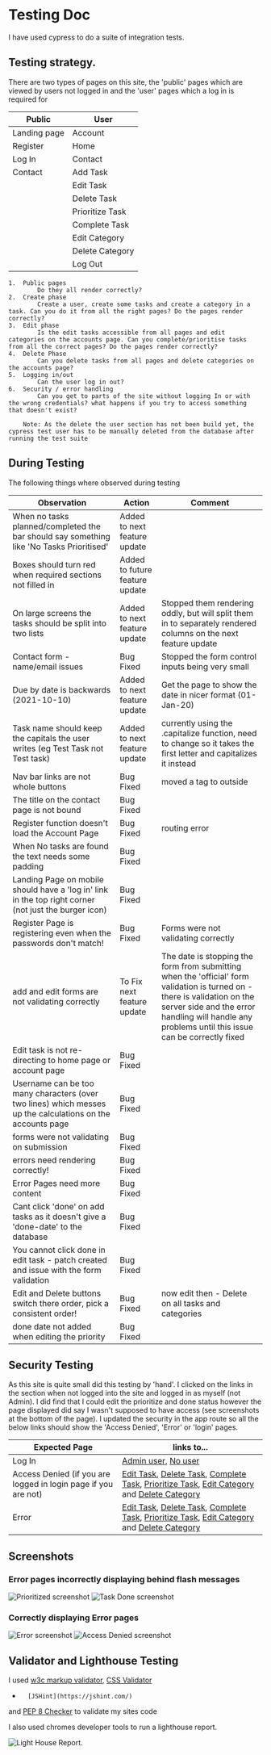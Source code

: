 # Testing Doc

I have used cypress to do a suite of integration tests.

## Testing strategy.

There are two types of pages on this site, the 'public' pages which are viewed by users not logged in and the 'user' pages which a log in is required for

| Public       | User            |
| ------------ | --------------- |
| Landing page | Account         |
| Register     | Home            |
| Log In       | Contact         |
| Contact      | Add Task        |
|              | Edit Task       |
|              | Delete Task     |
|              | Prioritize Task |
|              | Complete Task   |
|              | Edit Category   |
|              | Delete Category |
|              | Log Out         |


    1.  Public pages
            Do they all render correctly?
    2.  Create phase
            Create a user, create some tasks and create a category in a task. Can you do it from all the right pages? Do the pages render correctly?
    3.  Edit phase
            Is the edit tasks accessible from all pages and edit categories on the accounts page. Can you complete/prioritise tasks from all the correct pages? Do the pages render correctly?
    4.  Delete Phase
            Can you delete tasks from all pages and delete categories on the accounts page?
    5.  Logging in/out
            Can the user log in out?
    6.  Security / error handling
            Can you get to parts of the site without logging In or with the wrong credentials? what happens if you try to access something that doesn't exist?

        Note: As the delete the user section has not been build yet, the cypress test user has to be manually deleted from the database after running the test suite

## During Testing

The following things where observed during testing 

| Observation | Action | Comment |
| --- | --- | --- |
| When no tasks planned/completed the bar should say something like 'No Tasks Prioritised'| Added to next feature update  |  |
| Boxes should turn red when required sections not filled in | Added to future feature update  |  |
| On large screens the tasks should be split into two lists|  Added to next feature update  | Stopped them rendering oddly, but will split them in to separately rendered columns on the next feature update |
| Contact form - name/email issues|  Bug Fixed  | Stopped the form control inputs being very small |
| Due by date is backwards (2021-10-10)|  Added to next feature update  | Get the page to show the date in nicer format (01-Jan-20) |
| Task name should keep the capitals the user writes (eg Test Task not Test task)|  Added to next feature update  | currently using the .capitalize function, need to change so it takes the first letter and capitalizes it instead |
| Nav bar links are not whole buttons| Bug Fixed | moved a tag to outside |
| The title on the contact page is not bound| Bug Fixed |  |
| Register function doesn't load the Account Page| Bug Fixed | routing error |
| When No tasks are found the text needs some padding| Bug Fixed |  |
| Landing Page on mobile should have a 'log in' link in the top right corner (not just the burger icon)| Bug Fixed |  |
| Register Page is registering even when the passwords don't match!| Bug Fixed | Forms were not validating correctly |
| add and edit forms are not validating correctly|  To Fix next feature update  | The date is stopping the form from submitting when the 'official' form validation is turned on - there is validation on the server side and the error handling will handle any problems until this issue can be correctly fixed |
| Edit task is not re-directing to home page or account page |  Bug Fixed |  |
| Username can be too many characters (over two lines) which messes up the calculations on the accounts page | Bug Fixed |  |
| forms were not validating on submission| Bug Fixed |  |
| errors need rendering correctly! |  Bug Fixed |  |
| Error Pages need more content |  Bug Fixed |  |
| Cant click 'done' on add tasks as it doesn't give a 'done-date' to the database |  Bug Fixed |  |
| You cannot click done in edit task - patch created and issue with the form validation |  Bug Fixed |  |
| Edit and Delete buttons switch there order, pick a consistent order! | Bug Fixed | now edit then - Delete on all tasks and categories| 
| done date not added when editing the priority|  Bug Fixed |  |

## Security Testing

As this site is quite small did this testing by 'hand'.  I clicked on the links in the section when not logged into the site and logged in as myself (not Admin).  I did find that I could edit the prioritize and done status however the page displayed did say I wasn't supposed to have access (see screenshots at the bottom of the page). I updated the security in the app route so all the below links should show the 'Access Denied', 'Error' or 'login' pages.

| Expected Page | links to... |
|---|---|
|Log In | [Admin user](https://cm-ms3-to-did.herokuapp.com/account/admin), [No user](https://cm-ms3-to-did.herokuapp.com/account/no) |
|Access Denied (if you are logged in login page if you are not)|  [Edit Task](https://cm-ms3-to-did.herokuapp.com/edit_task/615c76092b0f4fbf4afb7f63), [Delete Task](https://cm-ms3-to-did.herokuapp.com/delete_task/615c76092b0f4fbf4afb7f63), [Complete Task](https://cm-ms3-to-did.herokuapp.com/done_task/615c76092b0f4fbf4afb7f63), [Prioritize Task](https://cm-ms3-to-did.herokuapp.com/priority_task/615c76092b0f4fbf4afb7f63), [Edit Category](https://cm-ms3-to-did.herokuapp.com/edit_categories/6124f023a1a1b049e04ad919) and [Delete Category](https://cm-ms3-to-did.herokuapp.com/delete_category/6124f023a1a1b049e04ad919)
|Error| [Edit Task](https://cm-ms3-to-did.herokuapp.com/edit_task/), [Delete Task](https://cm-ms3-to-did.herokuapp.com/delete_task/63), [Complete Task](https://cm-ms3-to-did.herokuapp.com/done_task/615c76092b0f4fbf4afb7f), [Prioritize Task](https://cm-ms3-to-did.herokuapp.com/priority_task/000000000000000000000000), [Edit Category](https://cm-ms3-to-did.herokuapp.com/edit_categories/ffffffffffffffffffffffff) and [Delete Category](https://cm-ms3-to-did.herokuapp.com/delete_category/6124f023a1a1b049e04ad966666)

## Screenshots

### Error pages incorrectly displaying behind flash messages
![Prioritized screenshot](assets\testing_imgs\screenshot_task_prioritized.png)
![Task Done screenshot](assets\testing_imgs\screenshot_task_done.png)

### Correctly displaying Error pages
![Error screenshot](assets\testing_imgs\screenshot_error.png)
![Access Denied screenshot](assets\testing_imgs\screenshot_access_denied.png)

## Validator and Lighthouse Testing

I used [w3c markup validator](), [CSS Validator]()

-       [JSHint](https://jshint.com/)

        

 and [PEP 8 Checker]() to validate my sites code

I also used chromes developer tools to run a lighthouse report.

![Light House Report](assets\testing_imgs\Lighthouse_numbers.png).